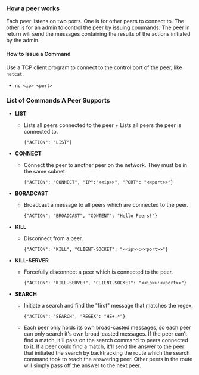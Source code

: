 ### How a peer works

Each peer listens on two ports. One is for other peers to connect to. The other is for an admin to control the peer by issuing commands. The peer in return will send the messages containing the results of the actions initiated by the admin.

#### How to Issue a Command

Use a TCP client program to connect to the control port of the peer, like `netcat`.

- `nc <ip> <port>`

### List of Commands A Peer Supports

- **LIST** 

  - Lists all peers connected to the peer + Lists all peers the peer is connected to.

    `{"ACTION": "LIST"}`

- **CONNECT**

  - Connect the peer to another peer on the network. They must be in the same subnet.

    `{"ACTION": "CONNECT", "IP":"<<ip>>", "PORT": "<<port>>"}`

- **BORADCAST**

  - Broadcast a message to all peers which are connected to the peer.

    `{"ACTION": "BROADCAST", "CONTENT": "Hello Peers!"}`

- **KILL**

  - Disconnect from a peer.

    `{"ACTION": "KILL", "CLIENT-SOCKET": "<<ip>>:<<port>>"}`

- **KILL-SERVER**

  - Forcefully disconnect a peer which is connected to the peer.

    `{"ACTION": "KILL-SERVER", "CLIENT-SOCKET": "<<ip>>:<<port>>"}`

- **SEARCH**

  - Initiate a search and find the "first" message that matches the regex.

    `{"ACTION": "SEARCH", "REGEX": "HE+.*"}`

  - Each peer only holds its own broad-casted messages, so each peer can only search it's own broad-casted messages. If the peer can't find a match, it'll pass on the search command to peers connected to it. If a peer could find a match, it'll send the answer to the peer that initiated the search by backtracking the route which the search command took to reach the answering peer. Other peers in the route will simply pass off the answer to the next peer.

  

